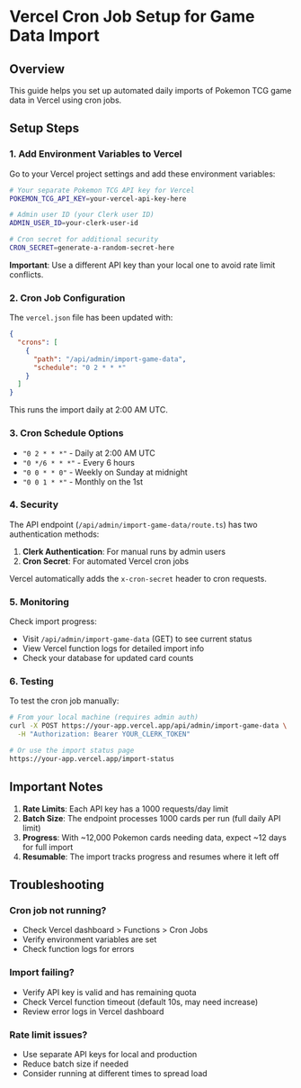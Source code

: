 # Vercel Cron Job Setup for Game Data Import

## Overview

This guide helps you set up automated daily imports of Pokemon TCG game data in Vercel using cron jobs.

## Setup Steps

### 1. Add Environment Variables to Vercel

Go to your Vercel project settings and add these environment variables:

```bash
# Your separate Pokemon TCG API key for Vercel
POKEMON_TCG_API_KEY=your-vercel-api-key-here

# Admin user ID (your Clerk user ID)
ADMIN_USER_ID=your-clerk-user-id

# Cron secret for additional security
CRON_SECRET=generate-a-random-secret-here
```

**Important**: Use a different API key than your local one to avoid rate limit conflicts.

### 2. Cron Job Configuration

The `vercel.json` file has been updated with:

```json
{
  "crons": [
    {
      "path": "/api/admin/import-game-data",
      "schedule": "0 2 * * *"
    }
  ]
}
```

This runs the import daily at 2:00 AM UTC.

### 3. Cron Schedule Options

- `"0 2 * * *"` - Daily at 2:00 AM UTC
- `"0 */6 * * *"` - Every 6 hours
- `"0 0 * * 0"` - Weekly on Sunday at midnight
- `"0 0 1 * *"` - Monthly on the 1st

### 4. Security

The API endpoint (`/api/admin/import-game-data/route.ts`) has two authentication methods:

1. **Clerk Authentication**: For manual runs by admin users
2. **Cron Secret**: For automated Vercel cron jobs

Vercel automatically adds the `x-cron-secret` header to cron requests.

### 5. Monitoring

Check import progress:
- Visit `/api/admin/import-game-data` (GET) to see current status
- View Vercel function logs for detailed import info
- Check your database for updated card counts

### 6. Testing

To test the cron job manually:

```bash
# From your local machine (requires admin auth)
curl -X POST https://your-app.vercel.app/api/admin/import-game-data \
  -H "Authorization: Bearer YOUR_CLERK_TOKEN"

# Or use the import status page
https://your-app.vercel.app/import-status
```

## Important Notes

1. **Rate Limits**: Each API key has a 1000 requests/day limit
2. **Batch Size**: The endpoint processes 1000 cards per run (full daily API limit)
3. **Progress**: With ~12,000 Pokemon cards needing data, expect ~12 days for full import
4. **Resumable**: The import tracks progress and resumes where it left off

## Troubleshooting

### Cron job not running?
- Check Vercel dashboard > Functions > Cron Jobs
- Verify environment variables are set
- Check function logs for errors

### Import failing?
- Verify API key is valid and has remaining quota
- Check Vercel function timeout (default 10s, may need increase)
- Review error logs in Vercel dashboard

### Rate limit issues?
- Use separate API keys for local and production
- Reduce batch size if needed
- Consider running at different times to spread load